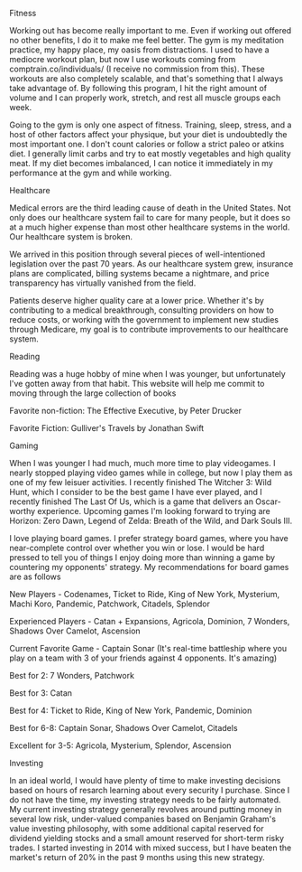 Fitness

Working out has become really important to me. Even if working out offered no other benefits, I do it to make me feel better. The gym is my meditation practice, my happy place, my oasis from distractions. I used to have a mediocre workout plan, but now I use workouts coming from comptrain.co/individuals/ (I receive no commission from this). These workouts are also completely scalable, and that's something that I always take advantage of. By following this program, I hit the right amount of volume and I can properly work, stretch, and rest all muscle groups each week.

Going to the gym is only one aspect of fitness. Training, sleep, stress, and a host of other factors affect your physique, but your diet is undoubtedly the most important one. I don't count calories or follow a strict paleo or atkins diet. I generally limit carbs and try to eat mostly vegetables and high quality meat. If my diet becomes imbalanced, I can notice it immediately in my performance at the gym and while working.

Healthcare

Medical errors are the third leading cause of death in the United States. Not only does our healthcare system fail to care for many people, but it does so at a much higher expense than most other healthcare systems in the world. Our healthcare system is broken.

We arrived in this position through several pieces of well-intentioned legislation over the past 70 years. As our healthcare system grew, insurance plans are complicated, billing systems became a nightmare, and price transparency has virtually vanished from the field.

Patients deserve higher quality care at a lower price. Whether it's by contributing to a medical breakthrough, consulting providers on how to reduce costs, or working with the government to implement new studies through Medicare, my goal is to contribute improvements to our healthcare system.

Reading

Reading was a huge hobby of mine when I was younger, but unfortunately I've gotten away from that habit. This website will help me commit to moving through the large collection of books

Favorite non-fiction: The Effective Executive, by Peter Drucker

Favorite Fiction: Gulliver's Travels by Jonathan Swift

Gaming

When I was younger I had much, much more time to play videogames. I nearly stopped playing video games while in college, but now I play them as one of my few leisuer activities. I recently finished The Witcher 3: Wild Hunt, which I consider to be the best game I have ever played, and I recently finished The Last Of Us, which is a game that delivers an Oscar-worthy experience. Upcoming games I'm looking forward to trying are Horizon: Zero Dawn, Legend of Zelda: Breath of the Wild, and Dark Souls III.

I love playing board games. I prefer strategy board games, where you have near-complete control over whether you win or lose. I would be hard pressed to tell you of things I enjoy doing more than winning a game by countering my opponents' strategy. My recommendations for board games are as follows

New Players - Codenames, Ticket to Ride, King of New York, Mysterium, Machi Koro, Pandemic, Patchwork, Citadels, Splendor

Experienced Players - Catan + Expansions, Agricola, Dominion, 7 Wonders, Shadows Over Camelot, Ascension

Current Favorite Game - Captain Sonar (It's real-time battleship where you play on a team with 3 of your friends against 4 opponents. It's amazing)

Best for 2: 7 Wonders, Patchwork

Best for 3: Catan

Best for 4: Ticket to Ride, King of New York, Pandemic, Dominion

Best for 6-8: Captain Sonar, Shadows Over Camelot, Citadels

Excellent for 3-5: Agricola, Mysterium, Splendor, Ascension

Investing

In an ideal world, I would have plenty of time to make investing decisions based on hours of resarch learning about every security I purchase. Since I do not have the time, my investing strategy needs to be fairly automated. My current investing strategy generally revolves around putting money in several low risk, under-valued companies based on Benjamin Graham's value investing philosophy, with some additional capital reserved for dividend yielding stocks and a small amount reserved for short-term risky trades. I started investing in 2014 with mixed success, but I have beaten the market's return of 20% in the past 9 months using this new strategy.
